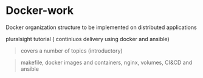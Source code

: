 # Docker-work
Docker organization structure to be implemented on distributed applications

pluralsight tutorial ( continiuos delivery using docker and ansible)

> covers a number of topics (introductory)

> makefile, docker images and containers, nginx, volumes, CI&CD and ansible
